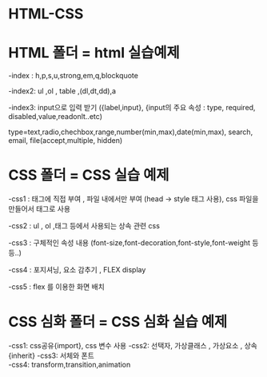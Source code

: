 # HTML-CSS
  

# HTML 폴더 = html 실습예제  

  -index : h,p,s,u,strong,em,q,blockquote  
  
  -index2: ul ,ol , table ,(dl,dt,dd),a  
    
  -index3: input으로 입력 받기 ({label,input}, {input의 주요 속성 : type, required, disabled,value,readonlt..etc)  
    
  type=text,radio,chechbox,range,number(min,max),date(min,max), search, email, file(accept,multiple, hidden)  
    
# CSS 폴더 = CSS 실습 예제  

 -css1 : 태그에 직접 부여 , 파일 내에서만 부여 (head -> style 태그 사용), css 파일을 만들어서 <link>태그로 사용  
   
 -css2 : ul , ol ,태그 등에서 사용되는 상속 관련 css  
   
 -css3 : 구체적인 속성 내용 (font-size,font-decoration,font-style,font-weight 등등..)  

 -css4 :  포지셔닝, 요소 감추기 , FLEX display

 -css5 :   flex 를 이용한 화면 배치  
  
  
# CSS 심화 폴더 = CSS 심화 실습 예제 
  
  -css1: css공유{import}, css 변수 사용
  -css2: 선택자, 가상클래스 , 가상요소 , 상속{inherit}
  -css3: 서체와 폰트  
  -css4: transform,transition,animation
